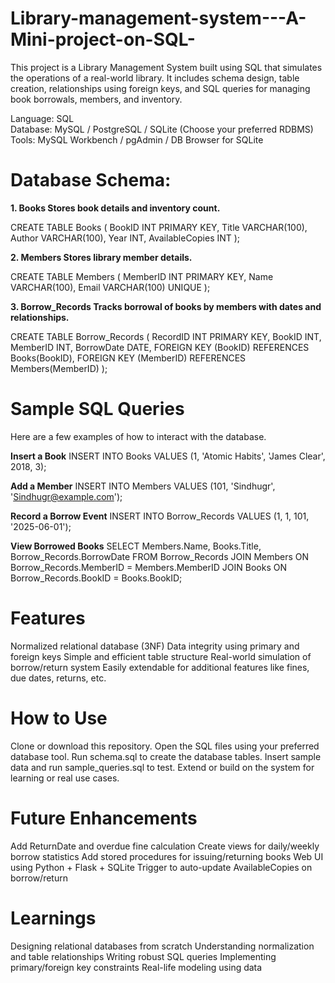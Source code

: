 # Library-management-system---A-Mini-project-on-SQL-
This project is a Library Management System built using SQL that simulates the operations of a real-world library. It includes schema design, table creation, relationships using foreign keys, and SQL queries for managing book borrowals, members, and inventory. 

Language: SQL  
Database: MySQL / PostgreSQL / SQLite (Choose your preferred RDBMS)  
Tools: MySQL Workbench / pgAdmin / DB Browser for SQLite  

# Database Schema:

**1. Books
Stores book details and inventory count.**

CREATE TABLE Books (
  BookID INT PRIMARY KEY,
  Title VARCHAR(100),
  Author VARCHAR(100),
  Year INT,
  AvailableCopies INT
);


**2. Members
Stores library member details.**

CREATE TABLE Members (
  MemberID INT PRIMARY KEY,
  Name VARCHAR(100),
  Email VARCHAR(100) UNIQUE
);


**3. Borrow_Records
Tracks borrowal of books by members with dates and relationships.**

CREATE TABLE Borrow_Records (
  RecordID INT PRIMARY KEY,
  BookID INT,
  MemberID INT,
  BorrowDate DATE,
  FOREIGN KEY (BookID) REFERENCES Books(BookID),
  FOREIGN KEY (MemberID) REFERENCES Members(MemberID)
);


# Sample SQL Queries
Here are a few examples of how to interact with the database.

**Insert a Book**
INSERT INTO Books VALUES (1, 'Atomic Habits', 'James Clear', 2018, 3);

**Add a Member**
INSERT INTO Members VALUES (101, 'Sindhugr', 'Sindhugr@example.com');

**Record a Borrow Event**
INSERT INTO Borrow_Records VALUES (1, 1, 101, '2025-06-01');

**View Borrowed Books**
SELECT Members.Name, Books.Title, Borrow_Records.BorrowDate
FROM Borrow_Records
JOIN Members ON Borrow_Records.MemberID = Members.MemberID
JOIN Books ON Borrow_Records.BookID = Books.BookID;

# Features

Normalized relational database (3NF)
Data integrity using primary and foreign keys
Simple and efficient table structure
Real-world simulation of borrow/return system
Easily extendable for additional features like fines, due dates, returns, etc.

# How to Use

Clone or download this repository.
Open the SQL files using your preferred database tool.
Run schema.sql to create the database tables.
Insert sample data and run sample_queries.sql to test.
Extend or build on the system for learning or real use cases.

# Future Enhancements

Add ReturnDate and overdue fine calculation
Create views for daily/weekly borrow statistics
Add stored procedures for issuing/returning books
Web UI using Python + Flask + SQLite
Trigger to auto-update AvailableCopies on borrow/return

# Learnings

Designing relational databases from scratch
Understanding normalization and table relationships
Writing robust SQL queries
Implementing primary/foreign key constraints
Real-life modeling using data

